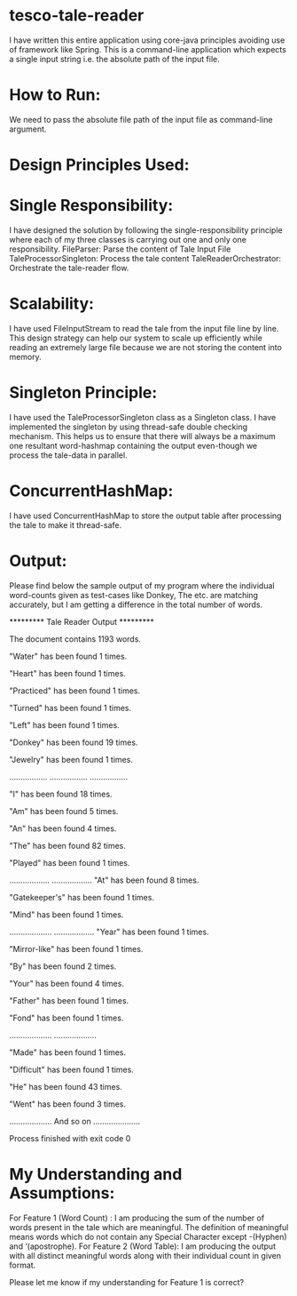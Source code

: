 # tesco-tale-reader

I have written this entire application using core-java principles avoiding use of framework like Spring. This is a command-line application which expects a single input string i.e. the absolute path of the input file.

# How to Run:
We need to pass the absolute file path of the input file as command-line argument.

# Design Principles Used:

# Single Responsibility:
I have designed the solution by following the single-responsibility principle where each of my three classes is carrying out one and only one responsibility.
FileParser: Parse the content of Tale Input File
TaleProcessorSingleton: Process the tale content
TaleReaderOrchestrator: Orchestrate the tale-reader flow.


# Scalability:
I have used FileInputStream to read the tale from the input file line by line. This design strategy can help our system to scale up efficiently while reading an extremely large file because we are not storing the content into memory. 

# Singleton Principle:
I have used the TaleProcessorSingleton class as a Singleton class. I have implemented the singleton by using thread-safe double checking mechanism. This helps us to ensure that there will always be a maximum one resultant word-hashmap containing the output even-though we process the tale-data in parallel.

# ConcurrentHashMap:
I have used ConcurrentHashMap to store the output table after processing the tale to make it thread-safe.

# Output:
Please find below the sample output of my program where the individual word-counts given as test-cases like Donkey, The etc. are matching accurately, but I am getting a difference in the total number of words.


********* Tale Reader Output *********

The document contains 1193 words.

"Water" has been found 1 times. 

"Heart" has been found 1 times.

"Practiced" has been found 1 times.

"Turned" has been found 1 times.

"Left" has been found 1 times.

"Donkey" has been found 19 times.

"Jewelry" has been found 1 times.

……………..
……………..
……………..

"I" has been found 18 times.

"Am" has been found 5 times.

"An" has been found 4 times.

"The" has been found 82 times.

"Played" has been found 1 times.

………………
……………...
"At" has been found 8 times.

"Gatekeeper's" has been found 1 times.

"Mind" has been found 1 times.

……………....
………………
"Year" has been found 1 times.

"Mirror-like" has been found 1 times.

"By" has been found 2 times.

"Your" has been found 4 times.

"Father" has been found 1 times.

"Fond" has been found 1 times.

……………….
……………….

"Made" has been found 1 times.

"Difficult" has been found 1 times.

"He" has been found 43 times.

"Went" has been found 3 times.

………………. And so on …………………

Process finished with exit code 0

# My Understanding and Assumptions:
For Feature 1 (Word Count) : I am producing the sum of the number of words present in the tale which are meaningful. The definition of meaningful means words which do not contain any Special Character except -(Hyphen) and ‘(apostrophe).
For Feature 2 (Word Table): I am producing the output with all distinct meaningful words along with their individual count in given format.

Please let me know if my understanding for Feature 1 is correct? 
